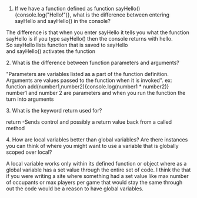1. If we have a function defined as function sayHello(){console.log("Hello!")}, what is the difference between entering sayHello and sayHello() in the console?<br />
<p>The difference is that when you enter sayHello it tells you what the function sayHello is if you type sayHello() then the console returns with hello.<br />
So sayHello lists function that is saved to sayHello<br />
and sayHello() activates the function</p>
2. What is the difference between function parameters and arguments?<br />
<p>"Parameters are variables listed as a part of the function definition.
Arguments are values passed to the function when it is invoked". ex:<br />
function add(number1,number2){console.log(number1 * number2)} <br />
number1 and number 2 are parameters
and when you run the function the turn into arguments</p>
3. What is the keyword return used for?<br />
<p>return -Sends control and possibly a return value back from a called method</p>
4. How are local variables better than global variables? Are there instances you can think of where you might want to use a variable that is globally scoped over local?<br />
<p>A local variable works only within its defined function or object where as a global variable has a set value through the entire set of code. I think the that if you were writing a site where something had a set value like max number of occupants or max players per game that would stay the same through out the code would be a reason to have global variables. </p>
